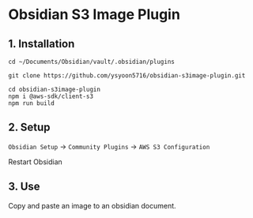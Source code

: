 # Obsidian S3 Image Plugin

## 1. Installation
```
cd ~/Documents/Obsidian/vault/.obsidian/plugins
```

```
git clone https://github.com/ysyoon5716/obsidian-s3image-plugin.git
```

```
cd obsidian-s3image-plugin
npm i @aws-sdk/client-s3
npm run build
```

## 2. Setup
`Obsidian Setup` -> `Community Plugins` -> `AWS S3 Configuration`

Restart Obsidian

## 3. Use
Copy and paste an image to an obsidian document.

